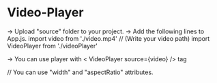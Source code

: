 # Video-Player
-> Upload "source" folder to your project.
-> Add the following lines to App.js.
  import video from './video.mp4' // (Write your video path)
  import VideoPlayer from './videoPlayer'

-> You can use player with < VideoPlayer source={video} /> tag

// You can use "width" and "aspectRatio" attributes.
